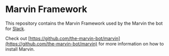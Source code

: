 # Marvin Framework

This repository contains the Marvin Framework used by the Marvin the bot for [Slack](https://slack.com).

Check out [https://github.com/the-marvin-bot/marvin](https://github.com/the-marvin-bot/marvin) for more information on how to install Marvin.
